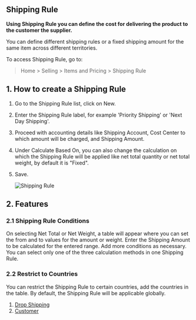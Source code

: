## Shipping Rule

**Using Shipping Rule you can define the cost for delivering the product to the customer the supplier.**

You can define different shipping rules or a fixed shipping amount for the same item across different territories.

To access Shipping Rule, go to:

> Home > Selling > Items and Pricing > Shipping Rule

## 1\. How to create a Shipping Rule

1.  Go to the Shipping Rule list, click on New.
2.  Enter the Shipping Rule label, for example 'Priority Shipping' or 'Next Day Shipping'.
3.  Proceed with accounting details like Shipping Account, Cost Center to which amount will be charged, and Shipping Amount.
4.  Under Calculate Based On, you can also change the calculation on which the Shipping Rule will be applied like net total quantity or net total weight, by default it is "Fixed".
5.  Save.
    
    ![Shipping Rule](https://docs.erpnext.com/files/shipping-rule.png)
    

## 2\. Features

### 2.1 Shipping Rule Conditions

On selecting Net Total or Net Weight, a table will appear where you can set the from and to values for the amount or weight. Enter the Shipping Amount to be calculated for the entered range. Add more conditions as necessary. You can select only one of the three calculation methods in one Shipping Rule.

### 2.2 Restrict to Countries

You can restrict the Shipping Rule to certain countries, add the countries in the table. By default, the Shipping Rule will be applicable globally.

1.  [Drop Shipping](https://docs.erpnext.com/docs/v13/user/manual/en/selling/articles/drop-shipping)
2.  [Customer](https://docs.erpnext.com/docs/v13/user/manual/en/CRM/customer)